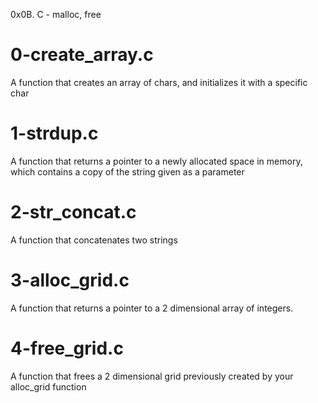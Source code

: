 0x0B. C - malloc, free

# 0-create_array.c
A function that creates an array of chars, and initializes it with a specific char

# 1-strdup.c
A function that returns a pointer to a newly allocated space in memory, which contains a copy of the string given as a parameter

# 2-str_concat.c
A function that concatenates two strings

# 3-alloc_grid.c
A function that returns a pointer to a 2 dimensional array of integers.

# 4-free_grid.c
A function that frees a 2 dimensional grid previously created by your alloc_grid function
